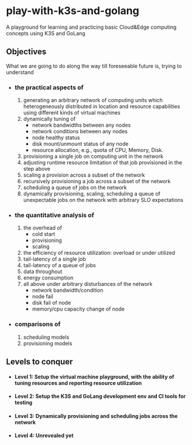 # play-with-k3s-and-golang
A playground for learning and practicing basic Cloud&amp;Edge computing concepts using K3S and GoLang

## Objectives
What we are going to do along the way till foreseeable future is, trying to understand 

+ ### the practical aspects of 
   1. generating an arbitrary network of computing units which heterogeneously distributed in location and resource capabilities using different kinds of virtual machines
   1. dynamically tuning of
      - network bandwidths between any nodes
      - network conditions between any nodes
      - node healthy status
      - disk mount/unmount status of any node
      - resource allocation, e.g., quota of CPU, Memory, Disk.
   1. provisioning a single job on computing unit in the network
   1. adjusting runtime resource limitation of that job provisioned in the step above
   1. scaling a provision across a subset of the network
   1. recursively provisioning a job across a subset of the network
   1. scheduling a queue of jobs on the network
   1. dynamically provisioning, scaling, scheduling a queue of unexpectable jobs on the network with arbitrary SLO expectations

* ### the quantitative analysis of
   1. the overhead of 
       - cold start
       - provisioning
       - scaling
   1. the efficiency of resource utilization: overload or under utilized
   1. tail-latency of a single job
   1. tail-latency of a queue of jobs
   1. data throughout
   1. energy consumption
   1. all above under arbitrary disturbances of the network
      - network bandwidth/condition
      - node fail
      - disk fail of node
      - memory/cpu capacity change of node

+ ### comparisons of 
   1. scheduling models
   1. provisioning models

## Levels to conquer

* #### Level 1: Setup the virtual machine playground, with the ability of tuning resources and reporting resource utilization

* #### Level 2: Setup the  K3S and GoLang development env and CI tools for testing

* #### Level 3: Dynamically provisioning and scheduling jobs across the network

* #### Level 4: Unrevealed yet
